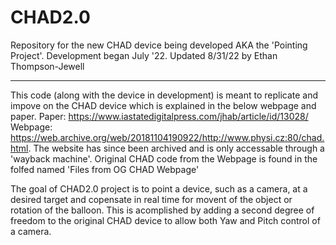 # CHAD2.0
Repository for the new CHAD device being developed AKA the 'Pointing Project'. Development began July '22.
Updated 8/31/22 by Ethan Thompson-Jewell
___________________________________________

This code (along with the device in development) is meant to replicate and impove on the CHAD device which is explained in the below webpage and paper. 
    Paper: https://www.iastatedigitalpress.com/jhab/article/id/13028/ 
    Webpage: https://web.archive.org/web/20181104190922/http://www.physi.cz:80/chad.html. The website has since been archived and is only accessable through a 'wayback machine'. 
    Original CHAD code from the Webpage is found in the folfed named 'Files from OG CHAD Webpage'

The goal of CHAD2.0 project is to point a device, such as a camera, at a desired target and copensate in real time for movent of the object or rotation of the balloon. This is acomplished by adding a second degree of freedom to the original CHAD device to allow both Yaw and Pitch control of a camera.

